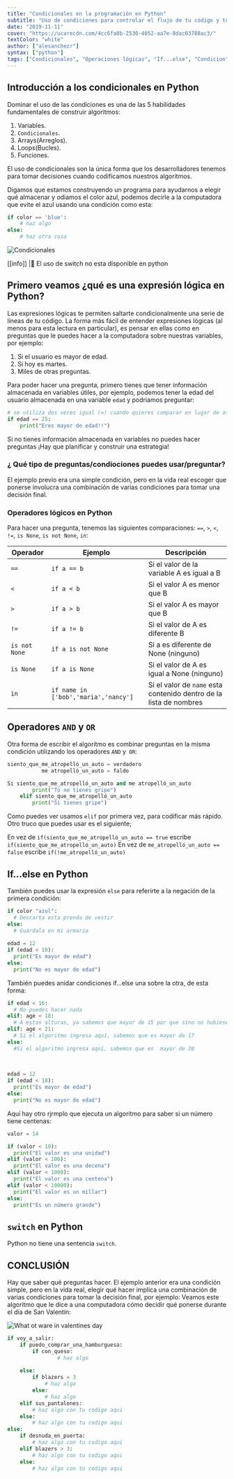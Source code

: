 ```yaml
---
title: "Condicionales en la programación en Python"
subtitle: "Uso de condiciones para controlar el flujo de tu código y tomar decisiones programáticas en python"
date: "2019-11-11"
cover: "https://ucarecdn.com/4cc6fa0b-2530-4052-aa7e-8dac03788ac3/"
textColor: "white"
author: ["alesanchezr"]
syntax: ["python"]
tags: ["Condicionales", "Operaciones lógicas", "If...else", "Condicion","Python"]
---
```


## Introducción a los condicionales en Python 

Dominar el uso de las condiciones es una de las 5 habilidades fundamentales de construir algoritmos:

1. Variables.
2. `Condicionales`.
3. Arrays(Arreglos).
4. Loops(Bucles).
5. Funciones.

El uso de condicionales son la única forma que los desarrolladores tenemos para tomar decisiones cuando codificamos nuestros algoritmos. 

Digamos que estamos construyendo un programa para ayudarnos a elegir qué almacenar y odiamos el color azul, podemos decirle a la computadora que evite el azul usando una condición como esta:
  
```python
if color == 'blue':
    # haz algo
else:
    # haz otra cosa
```
  
![Condicionales](https://ucarecdn.com/e73b673e-d744-45a7-a1ed-61a1dae49560/)


[[info]]
|:link: El uso de switch no esta disponible en python


## Primero veamos ¿qué es una expresión lógica en Python?

Las expresiones lógicas te permiten saltarte condicionalmente una serie de líneas de tu código. La forma más fácil de entender expresiones lógicas (al menos para esta lectura en particular), es pensar en ellas como en preguntas que le puedes hacer a la computadora sobre nuestras variables, por ejemplo:

1. Si el usuario es mayor de edad.
2. Si hoy es martes.
3. Miles de otras preguntas.

Para poder hacer una pregunta, primero tienes que tener información almacenada en variables útiles, por ejemplo, podemos tener la edad del usuario almacenada en una variable `edad` y podriamos preguntar:

```python
# se utiliza dos veces igual (=) cuando quieres comparar en lugar de asignar el valor
if edad == 25:
    print("Eres mayor de edad!!")
```
Si no tienes información almacenada en variables no puedes hacer preguntas ¡Hay que planificar y construir una estrategia!

### ¿ Qué tipo de preguntas/condiociones puedes usar/preguntar? 

El ejemplo previo era una simple condición, pero en la vida real escoger que ponerse involucra una combinación de varias condiciones para tomar una decisión final. 

### Operadores lógicos en Python

Para hacer una pregunta, tenemos las siguientes comparaciones: `==`, `>`, `<`, `!=`, `is None`, `is not None`, `in`:

| Operador      | Ejemplo       | Descripción   |
| ------------  | -----------   | --------------|
| `==`          | `if a == b`   | Si el valor de la variable A es igual a B |
| `<`           | `if a < b`    | Si el valor A es menor que B |
| `>`           | `if a > b`    | Si el valor A es mayor que B |
| `!=`          | `if a != b`   | Si el valor de A es diferente B |
| `is not None` | `if a is not None` | Si a es diferente de None (ninguno) |
| `is None`     | `if a is None`| Si el valor de A es igual a None (ninguno) |
| `in`          | `if name in ['bob','maria','nancy']` | Si el valor de `name` esta contenido dentro de la lista de nombres  |

## Operadores `AND` y `OR`

Otra forma de escribir el algoritmo es combinar preguntas en la misma condición utilizando los operadores `AND` y` OR`:

```python
siento_que_me_atropelló_un_auto = verdadero
           me atropelló_un_auto = faldo

Si siento_que_me_atropelló_un_auto and me atropelló_un_auto
        print("Tú no tienes gripe")
    elif siento_que_me_atropelló_un_auto
        print("Si tienes gripe")
```
Como puedes ver usamos `elif` por primera vez, para codificar más rápido. Otro truco que puedes usar es el siguiente;

En vez de `if(siento_que_me_atropelló_un_auto == true` escribe `if(siento_que_me_atropelló_un_auto)`
En vez de `me_atropelló_un_auto == false` escribe `if(!me_atropelló_un_auto)`

## If...else en Python

También puedes usar la expresión `else` para referirte a la negación de la primera condición:

```python
if color "azul":
  # Descarta esta prenda de vestir
else:
  # Guárdala en mi armario
  
edad = 12
if (edad < 18):
  print("Es mayor de edad")
else:
  print("No es mayor de edad")
```

También puedes anidar condiciones if...else una sobre la otra, de esta forma:

```python
if edad < 16: 
  # No puedes hacer nada
elif: age < 18:
  # A estas alturas, ya sabemos que mayor de 15 por que sino no hubiese ingresado a la primera condición.
elif: age < 21:
  # Si el algoritmo ingresa aquí, sabemos que es mayor de 17 
else:
  #Si el algoritmo ingresa aquí, sabemos que es  mayor de 20
  

  
edad = 12
if (edad < 18):
  print("Es mayor de edad")
else:
  print("No es mayor de edad")
```

Aquí hay otro rjrmplo que ejecuta un algoritmo para saber si un número tiene centenas:

```python
valor = 14

if (valor < 10):
  print("El valor es una unidad")
elif (valor < 100):
  print("El valor es una decena")
elif (valor < 1000):
  print("El valor es una centena")
elif (valor < 10000):
  print("El valor es un millar")
else:
  print("Es un número grande")
```

## `switch` en Python

Python no tiene una sentencia `switch`.

## CONCLUSIÓN

Hay que saber qué preguntas hacer. El ejemplo anterior era una condición simple, pero en la vida real, elegir qué hacer implica una combinación de varias condiciones para tomar la decisión final, por ejemplo: Veamos este algoritmo que le dice a una computadora cómo decidir qué ponerse durante el día de San Valentín:

![What ot ware in valentines day](https://ucarecdn.com/87f2be86-32c3-4bfc-8db4-dbd0d979e4d3/)


```python
if voy_a_salir:
    if puedo_comprar_una_hamburguesa:
        if con_queso:
                # haz algo 
        
    else:
        if blazers > 3
            # haz algo 
        else:
            # haz algo 
    elif sus_pantalones:
        # haz algo con tu codigo aqui
    else:
        # haz algo con tu codigo aqui
else:
    if desnuda_en_puerta:
        # haz algo con tu codigo aqui
    elif blazers > 3:
        # haz algo con tu codigo aqui
    else:
        # haz algo con tu codigo aqui
```
